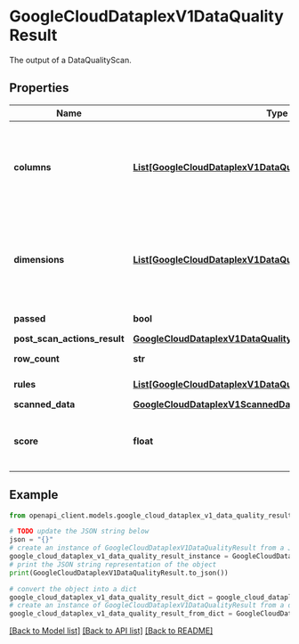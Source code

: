 # GoogleCloudDataplexV1DataQualityResult

The output of a DataQualityScan.

## Properties

Name | Type | Description | Notes
------------ | ------------- | ------------- | -------------
**columns** | [**List[GoogleCloudDataplexV1DataQualityColumnResult]**](GoogleCloudDataplexV1DataQualityColumnResult.md) | Output only. A list of results at the column level.A column will have a corresponding DataQualityColumnResult if and only if there is at least one rule with the &#39;column&#39; field set to it. | [optional] [readonly] 
**dimensions** | [**List[GoogleCloudDataplexV1DataQualityDimensionResult]**](GoogleCloudDataplexV1DataQualityDimensionResult.md) | A list of results at the dimension level.A dimension will have a corresponding DataQualityDimensionResult if and only if there is at least one rule with the &#39;dimension&#39; field set to it. | [optional] 
**passed** | **bool** | Overall data quality result -- true if all rules passed. | [optional] 
**post_scan_actions_result** | [**GoogleCloudDataplexV1DataQualityResultPostScanActionsResult**](GoogleCloudDataplexV1DataQualityResultPostScanActionsResult.md) |  | [optional] 
**row_count** | **str** | The count of rows processed. | [optional] 
**rules** | [**List[GoogleCloudDataplexV1DataQualityRuleResult]**](GoogleCloudDataplexV1DataQualityRuleResult.md) | A list of all the rules in a job, and their results. | [optional] 
**scanned_data** | [**GoogleCloudDataplexV1ScannedData**](GoogleCloudDataplexV1ScannedData.md) |  | [optional] 
**score** | **float** | Output only. The overall data quality score.The score ranges between 0, 100 (up to two decimal points). | [optional] [readonly] 

## Example

```python
from openapi_client.models.google_cloud_dataplex_v1_data_quality_result import GoogleCloudDataplexV1DataQualityResult

# TODO update the JSON string below
json = "{}"
# create an instance of GoogleCloudDataplexV1DataQualityResult from a JSON string
google_cloud_dataplex_v1_data_quality_result_instance = GoogleCloudDataplexV1DataQualityResult.from_json(json)
# print the JSON string representation of the object
print(GoogleCloudDataplexV1DataQualityResult.to_json())

# convert the object into a dict
google_cloud_dataplex_v1_data_quality_result_dict = google_cloud_dataplex_v1_data_quality_result_instance.to_dict()
# create an instance of GoogleCloudDataplexV1DataQualityResult from a dict
google_cloud_dataplex_v1_data_quality_result_from_dict = GoogleCloudDataplexV1DataQualityResult.from_dict(google_cloud_dataplex_v1_data_quality_result_dict)
```
[[Back to Model list]](../README.md#documentation-for-models) [[Back to API list]](../README.md#documentation-for-api-endpoints) [[Back to README]](../README.md)


